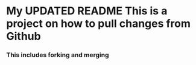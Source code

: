 # My UPDATED README This is a project on how to pull changes from Github
### This includes forking and merging
